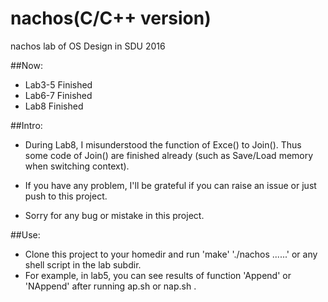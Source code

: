 # nachos(C/C++ version)
nachos lab of OS Design in SDU 2016

##Now:

* Lab3-5 Finished	
* Lab6-7 Finished
* Lab8 Finished

##Intro:

* During Lab8, I misunderstood the function of Exce() to Join(). Thus some code of Join() are finished already (such as Save/Load memory when switching context).

* If you have any problem, I'll be grateful if you can raise an issue or just push to this project.

* Sorry for any bug or mistake in this project.

##Use:

* Clone this project to your homedir and run 'make' './nachos ......' or any shell script in the lab subdir.
* For example, in lab5, you can see results of function 'Append' or 'NAppend' after running ap.sh or nap.sh .
